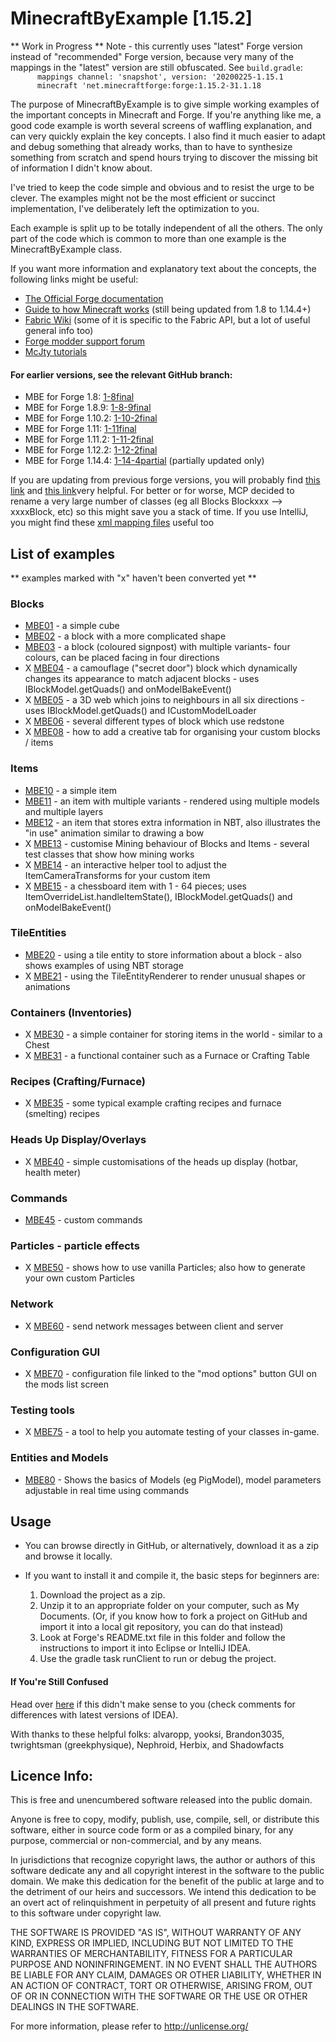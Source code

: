 MinecraftByExample [1.15.2]
==================
** Work in Progress **
Note - this currently uses "latest" Forge version instead of "recommended" Forge version, because very many of the mappings
  in the "latest" version are still obfuscated.  See `build.gradle`:<br>
`      mappings channel: 'snapshot', version: '20200225-1.15.1`<br>
`      minecraft 'net.minecraftforge:forge:1.15.2-31.1.18`<br>


The purpose of MinecraftByExample is to give simple working examples of the important concepts in Minecraft and Forge. If you're anything like me, a good code example is worth several screens of waffling explanation, and can very quickly explain the key concepts.  I also find it much easier to adapt and debug something that already works, than to have to synthesize something from scratch and spend hours trying to discover the missing bit of information I didn't know about.

I've tried to keep the code simple and obvious and to resist the urge to be clever. The examples might not be the most efficient or succinct implementation, I've deliberately left the optimization to you.

Each example is split up to be totally independent of all the others.  The only part of the code which is common to more than one example is the MinecraftByExample class.

If you want more information and explanatory text about the concepts, the following links might be useful:

  - [The Official Forge documentation][forgedocs]
  - [Guide to how Minecraft works][greyminecraftcoder] (still being updated from 1.8 to 1.14.4+)
  - [Fabric Wiki][fabricwiki] (some of it is specific to the Fabric API, but a lot of useful general info too) 
  - [Forge modder support forum][Forge forum]
  - [McJty tutorials][McJty]

#### For earlier versions, see the relevant GitHub branch:
 - MBE for Forge 1.8: [1-8final][version1-8]
 - MBE for Forge 1.8.9: [1-8-9final][version1-8-9]
 - MBE for Forge 1.10.2: [1-10-2final][version1-10-2]
 - MBE for Forge 1.11: [1-11final][version1-11]
 - MBE for Forge 1.11.2: [1-11-2final][version1-11-2]
 - MBE for Forge 1.12.2: [1-12-2final][version1-12-2]
 - MBE for Forge 1.14.4: [1-14-4partial][version1-14-4] (partially updated only)

If you are updating from previous forge versions, you will probably find [this link][versionupdates] and [this link][versionupdates1-15]very helpful.  For better or for worse, MCP decided to rename a very large number of classes (eg all Blocks Blockxxx --> xxxxBlock, etc) so this might save you a stack of time.
If you use IntelliJ, you might find these [xml mapping files][mapfiles] useful too

## List of examples

** examples marked with "x" haven't been converted yet **

### Blocks
  - [MBE01][01] - a simple cube
  - [MBE02][02] - a block with a more complicated shape
  - [MBE03][03] - a block (coloured signpost) with multiple variants- four colours, can be placed facing in four directions
  - X [MBE04][04] - a camouflage ("secret door") block which dynamically changes its appearance to match adjacent blocks - uses IBlockModel.getQuads() and onModelBakeEvent() 
  - X [MBE05][05] - a 3D web which joins to neighbours in all six directions - uses IBlockModel.getQuads() and ICustomModelLoader
  - X [MBE06][06] - several different types of block which use redstone
  - X [MBE08][08] - how to add a creative tab for organising your custom blocks / items

### Items
  - [MBE10][10] - a simple item
  - [MBE11][11] - an item with multiple variants - rendered using multiple models and multiple layers
  - [MBE12][12] - an item that stores extra information in NBT, also illustrates the "in use" animation similar to drawing a bow
  - X [MBE13][13] - customise Mining behaviour of Blocks and Items - several test classes that show how mining works
  - X [MBE14][14] - an interactive helper tool to adjust the ItemCameraTransforms for your custom item
  - X [MBE15][15] - a chessboard item with 1 - 64 pieces; uses ItemOverrideList.handleItemState(), IBlockModel.getQuads() and onModelBakeEvent()

### TileEntities
  - [MBE20][20] - using a tile entity to store information about a block - also shows examples of using NBT storage
  - X [MBE21][21] - using the TileEntityRenderer to render unusual shapes or animations

### Containers (Inventories)
  - X [MBE30][30] - a simple container for storing items in the world - similar to a Chest
  - X [MBE31][31] - a functional container such as a Furnace or Crafting Table

### Recipes (Crafting/Furnace)
  - X [MBE35][35] - some typical example crafting recipes and furnace (smelting) recipes

### Heads Up Display/Overlays
  - X [MBE40][40] - simple customisations of the heads up display (hotbar, health meter)

### Commands
  - [MBE45][45] - custom commands

### Particles - particle effects
  - X [MBE50][50] - shows how to use vanilla Particles; also how to generate your own custom Particles

### Network
  - X [MBE60][60] - send network messages between client and server

### Configuration GUI
  - X [MBE70][70] - configuration file linked to the "mod options" button GUI on the mods list screen

### Testing tools
  - X [MBE75][75] - a tool to help you automate testing of your classes in-game.

### Entities and Models
  - [MBE80][80] - Shows the basics of Models (eg PigModel), model parameters adjustable in real time using commands
  
## Usage
  - You can browse directly in GitHub, or alternatively, download it as a zip and browse it locally.

  - If you want to install it and compile it, the basic steps for beginners are:
    1. Download the project as a zip.
    2. Unzip it to an appropriate folder on your computer, such as My Documents.  (Or, if you know how to fork a project on GitHub and import it into a local git repository, you can do that instead)
    3. Look at Forge's README.txt file in this folder and follow the instructions to import it into Eclipse or IntelliJ IDEA.
    4. Use the gradle task runClient to run or debug the project.

    
#### If You're Still Confused
Head over [here][more_help] if this didn't make sense to you (check comments for differences with latest versions of IDEA).

[main_classes]: https://github.com/TheGreyGhost/MinecraftByExample/tree/master/src/main/java/minecraftbyexample
[greyminecraftcoder]: https://greyminecraftcoder.blogspot.com/p/list-of-topics-1144.html
[forgedocs]:https://mcforge.readthedocs.org/en/latest/
[more_help]:https://suppergerrie2.com/minecraft-1-14-modding-with-forge-1-setting-up-a-dev-environment/

[01]: https://github.com/TheGreyGhost/MinecraftByExample/tree/master/src/main/java/minecraftbyexample/mbe01_block_simple
[02]: https://github.com/TheGreyGhost/MinecraftByExample/tree/master/src/main/java/minecraftbyexample/mbe02_block_partial
[03]: https://github.com/TheGreyGhost/MinecraftByExample/tree/master/src/main/java/minecraftbyexample/mbe03_block_variants
[04]: https://github.com/TheGreyGhost/MinecraftByExample/tree/master/src/main/java/minecraftbyexample/mbe04_block_dynamic_block_model1
[05]: https://github.com/TheGreyGhost/MinecraftByExample/tree/master/src/main/java/minecraftbyexample/mbe05_block_dynamic_block_model2
[06]: https://github.com/TheGreyGhost/MinecraftByExample/tree/master/src/main/java/minecraftbyexample/mbe06_redstone
[08]: https://github.com/TheGreyGhost/MinecraftByExample/tree/master/src/main/java/minecraftbyexample/mbe08_creative_tab

[10]: https://github.com/TheGreyGhost/MinecraftByExample/tree/master/src/main/java/minecraftbyexample/mbe10_item_simple
[11]: https://github.com/TheGreyGhost/MinecraftByExample/tree/master/src/main/java/minecraftbyexample/mbe11_item_variants
[12]: https://github.com/TheGreyGhost/MinecraftByExample/tree/master/src/main/java/minecraftbyexample/mbe12_item_nbt_animate
[13]: https://github.com/TheGreyGhost/MinecraftByExample/tree/master/src/main/java/minecraftbyexample/mbe14_item_camera_transforms
[14]: https://github.com/TheGreyGhost/MinecraftByExample/tree/master/src/main/java/minecraftbyexample/mbe14_item_camera_transforms
[15]: https://github.com/TheGreyGhost/MinecraftByExample/tree/master/src/main/java/minecraftbyexample/mbe15_item_dynamic_item_model

[20]: https://github.com/TheGreyGhost/MinecraftByExample/tree/master/src/main/java/minecraftbyexample/mbe20_tileentity_data
[21]: https://github.com/TheGreyGhost/MinecraftByExample/tree/master/src/main/java/minecraftbyexample/mbe21_tileentityrenderer

[30]: https://github.com/TheGreyGhost/MinecraftByExample/tree/master/src/main/java/minecraftbyexample/mbe30_inventory_basic
[31]: https://github.com/TheGreyGhost/MinecraftByExample/tree/master/src/main/java/minecraftbyexample/mbe31_inventory_furnace
[35]: https://github.com/TheGreyGhost/MinecraftByExample/tree/master/src/main/java/minecraftbyexample/mbe35_recipes

[40]: https://github.com/TheGreyGhost/MinecraftByExample/tree/master/src/main/java/minecraftbyexample/mbe40_hud_overlay

[45]: https://github.com/TheGreyGhost/MinecraftByExample/tree/master/src/main/java/minecraftbyexample/mbe45_commands

[50]: https://github.com/TheGreyGhost/MinecraftByExample/tree/master/src/main/java/minecraftbyexample/mbe50_particle

[60]: https://github.com/TheGreyGhost/MinecraftByExample/tree/master/src/main/java/minecraftbyexample/mbe60_network_messages

[70]: https://github.com/TheGreyGhost/MinecraftByExample/tree/master/src/main/java/minecraftbyexample/mbe70_configuration

[75]: https://github.com/TheGreyGhost/MinecraftByExample/tree/master/src/main/java/minecraftbyexample/mbe75_testing_framework

[80]: https://github.com/TheGreyGhost/MinecraftByExample/tree/master/src/main/java/minecraftbyexample/mbe80_model_renderer

[Forge forum]: https://www.minecraftforge.net/forum/forum/70-modder-support/
[fabricwiki]: https://fabricmc.net/wiki/start
[McJty]: https://wiki.mcjty.eu/modding/index.php?title=YouTube-1.14

[gradle_tool_window]: https://www.jetbrains.com/idea/help/gradle-tool-window.html

[version1-8]: https://github.com/TheGreyGhost/MinecraftByExample/tree/1-8final
[version1-8-9]: https://github.com/TheGreyGhost/MinecraftByExample/tree/1-8-9final
[version1-10-2]: https://github.com/TheGreyGhost/MinecraftByExample/tree/1-10-2final
[version1-11]: https://github.com/TheGreyGhost/MinecraftByExample/tree/1-11-final
[version1-11-2]: https://github.com/TheGreyGhost/MinecraftByExample/tree/1-11-2-final
[version1-12-2]: https://github.com/TheGreyGhost/MinecraftByExample/tree/1-12-2-final
[version1-14-4]: https://github.com/TheGreyGhost/MinecraftByExample/tree/1-14-4-partial
[versionupdates]: https://gist.github.com/williewillus/353c872bcf1a6ace9921189f6100d09a
[versionupdates1-15]:https://gist.github.com/williewillus/30d7e3f775fe93c503bddf054ef3f93e
[mapfiles]: https://github.com/TheGreyGhost/MinecraftByExample/tree/master/miscellaneous

With thanks to these helpful folks:
alvaropp, 
yooksi,
Brandon3035,
twrightsman (greekphysique),
Nephroid,
Herbix, and
Shadowfacts

## Licence Info:
This is free and unencumbered software released into the public domain.

Anyone is free to copy, modify, publish, use, compile, sell, or
distribute this software, either in source code form or as a compiled
binary, for any purpose, commercial or non-commercial, and by any
means.

In jurisdictions that recognize copyright laws, the author or authors
of this software dedicate any and all copyright interest in the
software to the public domain. We make this dedication for the benefit
of the public at large and to the detriment of our heirs and
successors. We intend this dedication to be an overt act of
relinquishment in perpetuity of all present and future rights to this
software under copyright law.

THE SOFTWARE IS PROVIDED "AS IS", WITHOUT WARRANTY OF ANY KIND,
EXPRESS OR IMPLIED, INCLUDING BUT NOT LIMITED TO THE WARRANTIES OF
MERCHANTABILITY, FITNESS FOR A PARTICULAR PURPOSE AND NONINFRINGEMENT.
IN NO EVENT SHALL THE AUTHORS BE LIABLE FOR ANY CLAIM, DAMAGES OR
OTHER LIABILITY, WHETHER IN AN ACTION OF CONTRACT, TORT OR OTHERWISE,
ARISING FROM, OUT OF OR IN CONNECTION WITH THE SOFTWARE OR THE USE OR
OTHER DEALINGS IN THE SOFTWARE.

For more information, please refer to <http://unlicense.org/>